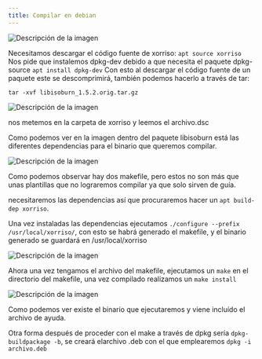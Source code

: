 ```yaml
---
title: Compilar en debian
---
```


![Descripción de la imagen](/images/debian-11.jpg)


Necesitamos descargar el código fuente de xorriso:
`apt source xorriso`
Nos pide que instalemos dpkg-dev debido a que necesita el paquete dpkg-source
`apt install dpkg-dev`
Con esto al descargar el código fuente de un paquete este se descomprimirá, también podemos hacerlo a través de tar:

`tar -xvf libisoburn_1.5.2.orig.tar.gz`

![Descripción de la imagen](/images/xorriso-1.png)

nos metemos en la carpeta de xorriso y leemos el archivo.dsc

Como podemos ver en la imagen dentro del paquete libisoburn está las diferentes dependencias para el binario que queremos compilar.


![Descripción de la imagen](/images/xorriso-2.png)

Como podemos observar hay dos makefile, pero estos no son más que unas plantillas que no lograremos compilar ya que solo sirven de guía.


necesitaremos las dependencias así que procuraremos hacer un `apt build-dep xorriso`.


Una vez instaladas las dependencias ejecutamos `./configure --prefix /usr/local/xorriso/`, con esto se habrá generado el makefile, y el binario generado se guardará en /usr/local/xorriso


![Descripción de la imagen](/images/xorriso-3.png)



Ahora una vez tengamos el archivo del makefile, ejecutamos un `make` en el directorio del makefile, una vez compilado realizamos un `make install`


![Descripción de la imagen](/images/xorriso-4.png)

Como podemos ver existe el binario que ejecutaremos y viene incluído el archivo de ayuda.

Otra forma después de proceder con el make a través de dpkg sería `dpkg-buildpackage -b`, se creará elarchivo .deb con el que emplearemos `dpkg -i archivo.deb`